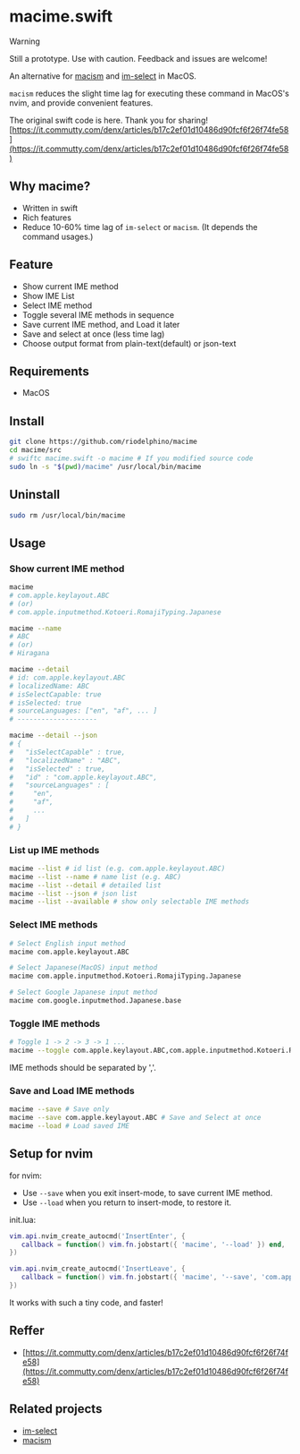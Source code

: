 # macime.swift

> [!Warning]
> Still a prototype. Use with caution. Feedback and issues are welcome!

An alternative for [macism](https://github.com/laishulu/macism) and [im-select](https://github.com/daipeihust/im-select) in MacOS.

`macism` reduces the slight time lag for executing these command in MacOS's nvim, and provide convenient features.

The original swift code is here. Thank you for sharing!
[https://it.commutty.com/denx/articles/b17c2ef01d10486d90fcf6f26f74fe58](https://it.commutty.com/denx/articles/b17c2ef01d10486d90fcf6f26f74fe58)


## Why macime?

- Written in swift
- Rich features
- Reduce 10-60% time lag of `im-select` or `macism`. (It depends the command usages.)


## Feature

* Show current IME method
* Show IME List
* Select IME method
* Toggle several IME methods in sequence
* Save current IME method, and Load it later
* Save and select at once (less time lag)
* Choose output format from plain-text(default) or json-text


## Requirements

* MacOS


## Install
```bash
git clone https://github.com/riodelphino/macime
cd macime/src
# swiftc macime.swift -o macime # If you modified source code
sudo ln -s "$(pwd)/macime" /usr/local/bin/macime
```

## Uninstall
```bash
sudo rm /usr/local/bin/macime
```

## Usage

### Show current IME method
```bash
macime
# com.apple.keylayout.ABC
# (or)
# com.apple.inputmethod.Kotoeri.RomajiTyping.Japanese

macime --name
# ABC
# (or)
# Hiragana

macime --detail
# id: com.apple.keylayout.ABC
# localizedName: ABC
# isSelectCapable: true
# isSelected: true
# sourceLanguages: ["en", "af", ... ]
# --------------------

macime --detail --json
# {
#   "isSelectCapable" : true,
#   "localizedName" : "ABC",
#   "isSelected" : true,
#   "id" : "com.apple.keylayout.ABC",
#   "sourceLanguages" : [
#     "en",
#     "af",
#     ...
#   ]
# }
```

### List up IME methods
```bash
macime --list # id list (e.g. com.apple.keylayout.ABC)
macime --list --name # name list (e.g. ABC)
macime --list --detail # detailed list
macime --list --json # json list
macime --list --available # show only selectable IME methods
```

### Select IME methods
```bash
# Select English input method
macime com.apple.keylayout.ABC

# Select Japanese(MacOS) input method
macime com.apple.inputmethod.Kotoeri.RomajiTyping.Japanese

# Select Google Japanese input method
macime com.google.inputmethod.Japanese.base
```

### Toggle IME methods
```bash
# Toggle 1 -> 2 -> 3 -> 1 ...
macime --toggle com.apple.keylayout.ABC,com.apple.inputmethod.Kotoeri.RomajiTyping.Japanese,com.google.inputmethod.Japanese.base
```
IME methods should be separated by ','.

### Save and Load IME methods
```bash
macime --save # Save only
macime --save com.apple.keylayout.ABC # Save and Select at once
macime --load # Load saved IME
```

## Setup for nvim

for nvim:
* Use `--save` when you exit insert-mode, to save current IME method.
* Use `--load` when you return to insert-mode, to restore it.

init.lua:
```lua
vim.api.nvim_create_autocmd('InsertEnter', {
   callback = function() vim.fn.jobstart({ 'macime', '--load' }) end,
})

vim.api.nvim_create_autocmd('InsertLeave', {
   callback = function() vim.fn.jobstart({ 'macime', '--save', 'com.apple.keylayout.ABC' }) end,
})
```
It works with such a tiny code, and faster!


## Reffer

- [https://it.commutty.com/denx/articles/b17c2ef01d10486d90fcf6f26f74fe58](https://it.commutty.com/denx/articles/b17c2ef01d10486d90fcf6f26f74fe58)


## Related projects

- [im-select](https://github.com/daipeihust/im-select)
- [macism](https://github.com/laishulu/macism)

